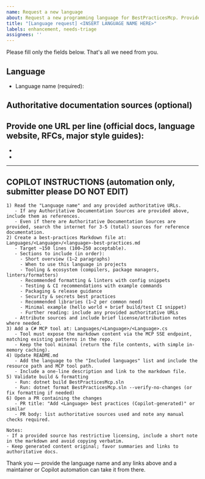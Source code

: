 ```yaml
---
name: Request a new language
about: Request a new programming language for BestPracticesMcp. Provide only a language name and optional authoritative sources; Copilot or maintainers can handle the rest.
title: "[Language request] <INSERT LANGUAGE NAME HERE>"
labels: enhancement, needs-triage
assignees: ''
---
```


Please fill only the fields below. That's all we need from you.

## Language
- Language name (required): <INSERT LANGUAGE NAME HERE>

## Authoritative documentation sources (optional)
Provide one URL per line (official docs, language website, RFCs, major style guides):
- 
- 
- 

---

## COPILOT INSTRUCTIONS (automation only, submitter please DO NOT EDIT)

```COPILOT
1) Read the "Language name" and any provided authoritative URLs.
   - If any Authoritative Documentation Sources are provided above, include them as references.
   - Even if there are Authoritative Documentation Sources are provided, search the internet for 3-5 (total) sources for reference documentation.
2) Create a best-practices Markdown file at: Languages/<Language>/<language>-best-practices.md
   - Target ~150 lines (100–250 acceptable).
   - Sections to include (in order):
     - Short overview (1–2 paragraphs)
     - When to use this language in projects
     - Tooling & ecosystem (compilers, package managers, linters/formatters)
     - Recommended formatting & linters with config snippets
     - Testing & CI recommendations with example commands
     - Packaging & release guidance
     - Security & secrets best practices
     - Recommended libraries (1–2 per common need)
     - Minimal example (hello world + brief build/test CI snippet)
     - Further reading: include any provided authoritative URLs
   - Attribute sources and include brief license/attribution notes where needed.
3) Add a C# MCP tool at: Languages/<Language>/<Language>.cs
   - Tool must expose the markdown content via the MCP SSE endpoint, matching existing patterns in the repo.
   - Keep the tool minimal (return the file contents, with simple in-memory caching).
4) Update README.md
   - Add the language to the "Included languages" list and include the resource path and MCP tool path.
   - Include a one-line description and link to the markdown file.
5) Validate build & formatting
   - Run: dotnet build BestPracticesMcp.sln
   - Run: dotnet format BestPracticesMcp.sln --verify-no-changes (or fix formatting if needed)
6) Open a PR containing the changes
   - PR title: "Add <Language> best practices (Copilot-generated)" or similar
   - PR body: list authoritative sources used and note any manual checks required.

Notes:
- If a provided source has restrictive licensing, include a short note in the markdown and avoid copying verbatim.
- Keep generated content original; favor summaries and links to authoritative docs.
```

Thank you — provide the language name and any links above and a maintainer or Copilot automation can take it from there.

